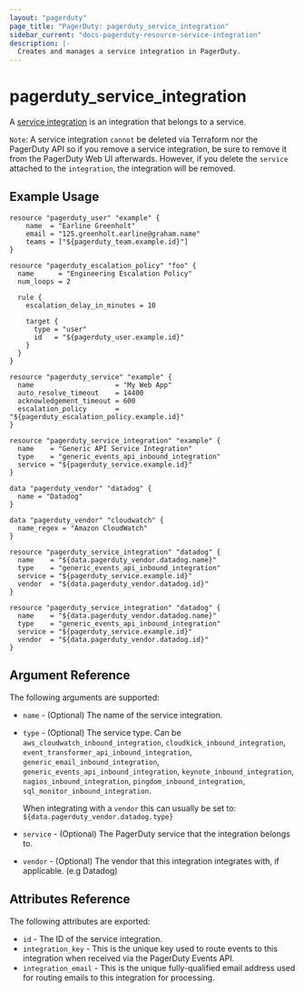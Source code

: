 ```yaml
---
layout: "pagerduty"
page_title: "PagerDuty: pagerduty_service_integration"
sidebar_current: "docs-pagerduty-resource-service-integration"
description: |-
  Creates and manages a service integration in PagerDuty.
---
```


# pagerduty\_service_integration

A [service integration](https://v2.developer.pagerduty.com/v2/page/api-reference#!/Services/post_services_id_integrations) is an integration that belongs to a service.

`Note`: A service integration `cannot` be deleted via Terraform nor the PagerDuty API so if you remove a service integration, be sure to remove it from the PagerDuty Web UI afterwards. However, if you delete the `service` attached to the `integration`, the integration will be removed.


## Example Usage

```
resource "pagerduty_user" "example" {
    name  = "Earline Greenholt"
    email = "125.greenholt.earline@graham.name"
    teams = ["${pagerduty_team.example.id}"]
}

resource "pagerduty_escalation_policy" "foo" {
  name      = "Engineering Escalation Policy"
  num_loops = 2

  rule {
    escalation_delay_in_minutes = 10

    target {
      type = "user"
      id   = "${pagerduty_user.example.id}"
    }
  }
}

resource "pagerduty_service" "example" {
  name                    = "My Web App"
  auto_resolve_timeout    = 14400
  acknowledgement_timeout = 600
  escalation_policy       = "${pagerduty_escalation_policy.example.id}"
}

resource "pagerduty_service_integration" "example" {
  name    = "Generic API Service Integration"
  type    = "generic_events_api_inbound_integration"
  service = "${pagerduty_service.example.id}"
}

data "pagerduty_vendor" "datadog" {
  name = "Datadog"
}

data "pagerduty_vendor" "cloudwatch" {
  name_regex = "Amazon CloudWatch"
}

resource "pagerduty_service_integration" "datadog" {
  name    = "${data.pagerduty_vendor.datadog.name}"
  type    = "generic_events_api_inbound_integration"
  service = "${pagerduty_service.example.id}"
  vendor  = "${data.pagerduty_vendor.datadog.id}"
}

resource "pagerduty_service_integration" "datadog" {
  name    = "${data.pagerduty_vendor.datadog.name}"
  type    = "generic_events_api_inbound_integration"
  service = "${pagerduty_service.example.id}"
  vendor  = "${data.pagerduty_vendor.datadog.id}"
}
```

## Argument Reference

The following arguments are supported:

  * `name` - (Optional) The name of the service integration.
  * `type` - (Optional) The service type. Can be `aws_cloudwatch_inbound_integration`, `cloudkick_inbound_integration`,
  `event_transformer_api_inbound_integration`,
  `generic_email_inbound_integration`,
  `generic_events_api_inbound_integration`,
  `keynote_inbound_integration`,
  `nagios_inbound_integration`,
  `pingdom_inbound_integration`,
  `sql_monitor_inbound_integration`.

    When integrating with a `vendor` this can usually be set to: `${data.pagerduty_vendor.datadog.type}`

  * `service` - (Optional) The PagerDuty service that the integration belongs to.
  * `vendor` - (Optional) The vendor that this integration integrates with, if applicable. (e.g Datadog)

## Attributes Reference

The following attributes are exported:

  * `id` - The ID of the service integration.
  * `integration_key` - This is the unique key used to route events to this integration when received via the PagerDuty Events API.
  * `integration_email` - This is the unique fully-qualified email address used for routing emails to this integration for processing.
